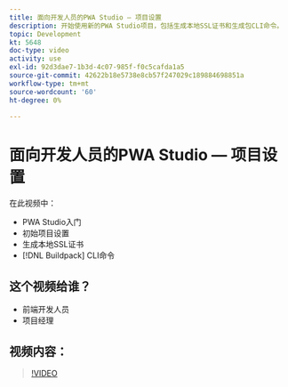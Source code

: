 ```yaml
---
title: 面向开发人员的PWA Studio — 项目设置
description: 开始使用新的PWA Studio项目，包括生成本地SSL证书和生成包CLI命令。
topic: Development
kt: 5648
doc-type: video
activity: use
exl-id: 92d3dae7-1b3d-4c07-985f-f0c5cafda1a5
source-git-commit: 42622b18e5738e8cb57f247029c189884698851a
workflow-type: tm+mt
source-wordcount: '60'
ht-degree: 0%

---
```


# 面向开发人员的PWA Studio — 项目设置

在此视频中：

- PWA Studio入门
- 初始项目设置
- 生成本地SSL证书
- [!DNL Buildpack] CLI命令

## 这个视频给谁？

- 前端开发人员
- 项目经理

## 视频内容：

>[!VIDEO](https://video.tv.adobe.com/v/35719?quality=12&learn=on)

